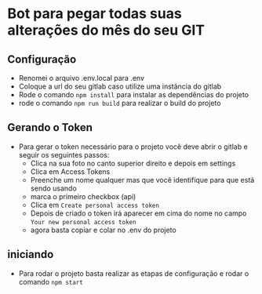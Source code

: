 # Bot para pegar todas suas alterações do mês do seu GIT

## Configuração
- Renomei o arquivo .env.local para .env 
- Coloque a url do seu gitlab caso utilize uma instância do gitlab
- Rode o comando `npm install` para instalar as dependências do projeto
- rode o comando `npm run build` para realizar o build do projeto

## Gerando o Token
- Para gerar o token necessário para o projeto você deve abrir o gitlab e seguir os seguintes passos:
  - Clica na sua foto no canto superior direito e depois em settings
  - Clica em Access Tokens
  - Preenche um nome qualquer mas que você identifique para que está sendo usando
  - marca o primeiro checkbox (api)
  - Clica em `Create personal access token`
  - Depois de criado o token irá aparecer em cima do nome no campo `Your new personal access token`
  - agora basta copiar e colar no .env do projeto

## iniciando
- Para rodar o projeto basta realizar as etapas de configuração e rodar o comando `npm start`
